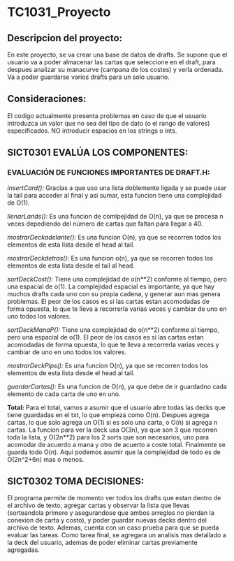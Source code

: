 # TC1031_Proyecto
## Descripcion del proyecto:
En este proyecto, se va crear una base de datos de drafts. Se supone que el usuario va a poder almacenar las cartas que seleccione 
en el draft, para despues analizar su manacurve (campana de los costes) y verla ordenada. Va a poder guardarse varios drafts para un solo usuario.
## Consideraciones:
El codigo actualmente presenta problemas en caso de que el usuario introduzca un valor que no sea del tipo de dato (o el rango de valores) especificados. NO introducir espacios en los strings o ints.
## SICT0301 EVALÚA LOS COMPONENTES:
### EVALUACIÓN DE FUNCIONES IMPORTANTES DE DRAFT.H:
*insertCard():* Gracias a que uso una lista doblemente ligada y se puede usar la tail para acceder al final y asi sumar, esta funcion tiene una complejidad de O(1).

*llenarLands():* Es una funcion de comlpejidad de O(n), ya que se procesa n veces depediendo del número de cartas que faltan para llegar a 40. 

*mostrarDeckadelante():* Es una funcion O(n), ya que se recorren todos los elementos de esta lista desde el head al tail. 

*mostrarDeckdetras():* Es una funcion o(n), ya que se recorren todos los elementos de esta lista desde el tail al head.

*sortDeckCost():* Tiene una complejidad de o(n**2) conforme al tiempo, pero una espacial de o(1). La complejidad espacial es importante, ya que hay muchos drafts cada uno con su propia cadena, y generar aun mas genera problemas. El peor de los casos es si las cartas estan acomodadas de forma opuesta, lo que te lleva a recorrerla varias veces y cambiar de uno en uno todos los valores.

*sortDeckManaP():* Tiene una complejidad de o(n**2) conforme al tiempo, pero una espacial de o(1). El peor de los casos es si las cartas estan acomodadas de forma opuesta, lo que te lleva a recorrerla varias veces y cambiar de uno en uno todos los valores.

*mostrarDeckPips():* Es una funcion O(n), ya que se recorren todos los elementos de esta lista desde el head al tail. 

*guardarCartas():* Es una funcion de O(n), ya que debe de ir guardadno cada elemento de cada carta de uno en uno.

**Total:** Para el total, vamos a asumir que el usuario abre todas las decks que tiene guardadas en el txt, lo que empieza como O(n). Despues agrega cartas, lo que solo agrega un O(1) si es solo una carta, o O(n) si agrega n cartas. La funcion para ver la deck usa O(3n), ya que son 3 que recorren toda la lista, y O(2n**2) para los 2 sorts que son necesarios, uno para acomodar de acuerdo a mana y otro de acuerto a coste total. Finalmente se guarda todo O(n). Aqui podemos asumir que la complejidad de todo es de O(2n^2+6n) mas o menos. 
## SICT0302 TOMA DECISIONES:
El programa permite de momento ver todos los drafts que estan dentro de el archivo de texto, agregar cartas y observar la lista que llevas (sorteandola primero y asegurandose que ambos arreglos no pierdan la conexion de carta y costo), y poder guardar nuevas decks dentro del archivo de texto. Ademas, cuenta con un caso prueba para que se pueda evaluar las tareas. Como tarea final, se agregara un analisis mas detallado a la deck del usuario, ademas de poder eliminar cartas previamente agregadas. 
